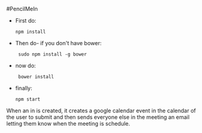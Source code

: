 #PencilMeIn


* First do: 
    ```
    npm install 
    ```

* Then do- if you don't have bower: 
    ```
     sudo npm install -g bower 
    ```

* now do: 
    ```
     bower install 
    ```

* finally: 
    ```
    npm start 
    ```



When an in is created, it creates a google calendar event 
in the calendar of the user to submit and then sends 
everyone else in the meeting an email letting them 
know when the meeting is schedule. 
